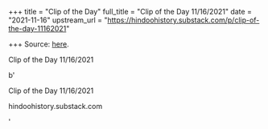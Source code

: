 +++
title = "Clip of the Day"
full_title = "Clip of the Day 11/16/2021"
date = "2021-11-16"
upstream_url = "https://hindoohistory.substack.com/p/clip-of-the-day-11162021"

+++
Source: [here](https://hindoohistory.substack.com/p/clip-of-the-day-11162021).

Clip of the Day 11/16/2021

b'

Clip of the Day 11/16/2021

hindoohistory.substack.com

'
